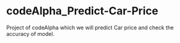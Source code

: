 # codeAlpha_Predict-Car-Price
Project of codeAlpha which we will predict Car price and check the accuracy of model.
